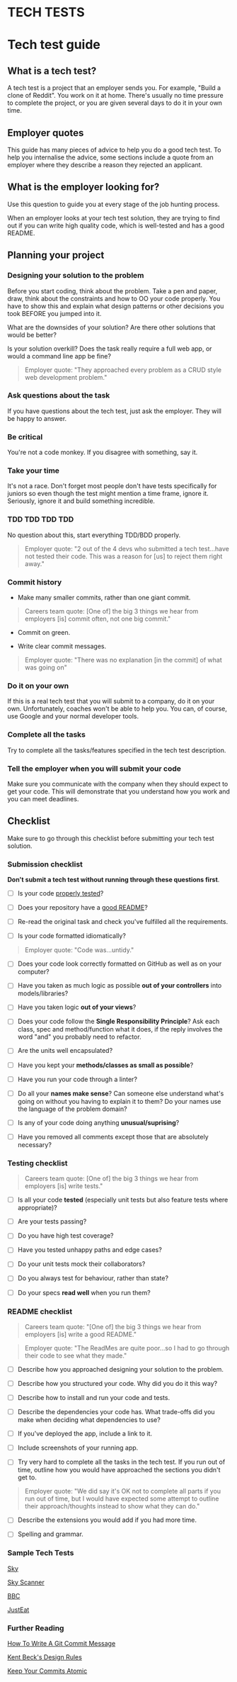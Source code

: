 # TECH TESTS

# Tech test guide

## What is a tech test?

A tech test is a project that an employer sends you.  For example, "Build a clone of Reddit".  You work on it at home.  There's usually no time pressure to complete the project, or you are given several days to do it in your own time.

## Employer quotes

This guide has many pieces of advice to help you do a good tech test.  To help you internalise the advice, some sections include a quote from an employer where they describe a reason they rejected an applicant.

## What is the employer looking for?

Use this question to guide you at every stage of the job hunting process.

When an employer looks at your tech test solution, they are trying to find out if you can write high quality code, which is well-tested and has a good README.

## Planning your project

### Designing your solution to the problem

Before you start coding, think about the problem. Take a pen and paper, draw, think about the constraints and how to OO your code properly. You have to show this and explain what design patterns or other decisions you took BEFORE you jumped into it.

What are the downsides of your solution? Are there other solutions that would be better?

Is your solution overkill? Does the task really require a full web app, or would a command line app be fine?

> Employer quote: "They approached every problem as a CRUD style web development problem."

### Ask questions about the task

If you have questions about the tech test, just ask the employer.  They will be happy to answer.

### Be critical

You're not a code monkey. If you disagree with something, say it.

### Take your time

It's not a race. Don't forget most people don't have tests specifically for juniors so even though the test might mention a time frame, ignore it. Seriously, ignore it and build something incredible.

### TDD TDD TDD TDD

No question about this, start everything TDD/BDD properly.

> Employer quote: "2 out of the 4 devs who submitted a tech test...have not tested their code. This was a reason for [us] to reject them right away."

### Commit history

* Make many smaller commits, rather than one giant commit.

> Careers team quote: [One of] the big 3 things we hear from employers [is] commit often, not one big commit."

* Commit on green.

* Write clear commit messages.

> Employer quote: "There was no explanation [in the commit] of what was going on"

### Do it on your own

If this is a real tech test that you will submit to a company, do it on your own.  Unfortunately, coaches won't be able to help you. You can, of course, use Google and your normal developer tools.

### Complete all the tasks

Try to complete all the tasks/features specified in the tech test description.

### Tell the employer when you will submit your code

Make sure you communicate with the company when they should expect to get your code. This will demonstrate that you understand how you work and you can meet deadlines.

## Checklist

Make sure to go through this checklist before submitting your tech test solution.

### Submission checklist

**Don't submit a tech test without running through these questions first**.

- [ ] Is your code [properly tested](#testing-checklist)?

- [ ] Does your repository have a [good README](#readme-checklist)?

- [ ] Re-read the original task and check you've fulfilled all the requirements.

- [ ] Is your code formatted idiomatically?

> Employer quote: "Code was...untidy."

- [ ] Does your code look correctly formatted on GitHub as well as on your computer?

- [ ] Have you taken as much logic as possible **out of your controllers** into models/libraries?

- [ ] Have you taken logic **out of your views**?

- [ ] Does your code follow the **Single Responsibility Principle**? Ask each class, spec and method/function what it does, if the reply involves the word "and" you probably need to refactor.

- [ ] Are the units well encapsulated?

- [ ] Have you kept your **methods/classes as small as possible**?

- [ ] Have you run your code through a linter?

- [ ] Do all your **names make sense**? Can someone else understand what's going on without you having to explain it to them? Do your names use the language of the problem domain?

- [ ] Is any of your code doing anything **unusual/suprising**?

- [ ] Have you removed all comments except those that are absolutely necessary?

### Testing checklist

> Careers team quote: [One of] the big 3 things we hear from employers [is] write tests."

- [ ] Is all your code **tested** (especially unit tests but also feature tests where appropriate)?

- [ ] Are your tests passing?

- [ ] Do you have high test coverage?

- [ ] Have you tested unhappy paths and edge cases?

- [ ] Do your unit tests mock their collaborators?

- [ ] Do you always test for behaviour, rather than state?

- [ ] Do your specs **read well** when you run them?

### README checklist

> Careers team quote: "[One of] the big 3 things we hear from employers [is] write a good README."

> Employer quote: "The ReadMes are quite poor...so I had to go through their code to see what they made."

- [ ] Describe how you approached designing your solution to the problem.

- [ ] Describe how you structured your code.  Why did you do it this way?

- [ ] Describe how to install and run your code and tests.

- [ ] Describe the dependencies your code has.  What trade-offs did you make when deciding what dependencies to use?

- [ ] If you've deployed the app, include a link to it.

- [ ] Include screenshots of your running app.

- [ ] Try very hard to complete all the tasks in the tech test.  If you run out of time, outline how you would have approached the sections you didn't get to.

> Employer quote: "We did say it's OK not to complete all parts if you run out of time, but I would have expected some attempt to outline their approach/thoughts instead to show what they can do."

- [ ] Describe the extensions you would add if you had more time.

- [ ] Spelling and grammar.

### Sample Tech Tests

[Sky](https://github.com/Yorkshireman/bill_unattended#bill-unattended-test)

[Sky Scanner](https://github.com/Skyscanner/full-stack-recruitment-test)

[BBC](https://github.com/bbc/software-engineering-technical-assessments)

[JustEat](https://github.com/justeat/JustEat.RecruitmentTest)

### Further Reading

[How To Write A Git Commit Message](https://chris.beams.io/posts/git-commit/)

[Kent Beck's Design Rules](https://martinfowler.com/bliki/BeckDesignRules.html)

[Keep Your Commits Atomic](https://www.freshconsulting.com/atomic-commits/)




